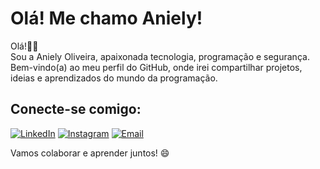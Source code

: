 # Olá! Me chamo Aniely!

Olá!🖖🏼 <br>
Sou a Aniely Oliveira, apaixonada tecnologia, programação e segurança. <br>
Bem-vindo(a) ao meu perfil do GitHub, onde irei compartilhar projetos, ideias e aprendizados do mundo da programação.




## Conecte-se comigo:
[![LinkedIn](https://img.shields.io/badge/-LinkedIn-000?style=for-the-badge&logo=linkedin&logoColor=8C52FF&color:FFF)](linkedin.com/in/anielysilva08)
[![Instagram](https://img.shields.io/badge/-Instagram-000?style=for-the-badge&logo=instagram&logoColor=8C52FF&color:FFF)](instagram.com/oliveiranny_)
[![Email](https://img.shields.io/badge/email-000?style=for-the-badge&logo=gmail&logoColor=8C52FF&color:FFF)](mailto:anielysilva08@gmail.com)

Vamos colaborar e aprender juntos! 😄
